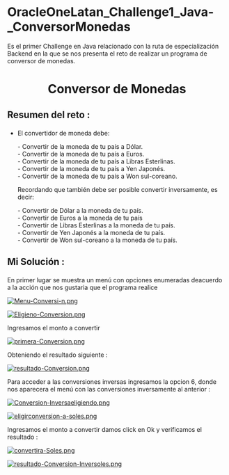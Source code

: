 # OracleOneLatan_Challenge1_Java-_ConversorMonedas
Es el primer Challenge en Java relacionado con la ruta de especialización Backend en la que se nos presenta el reto de realizar un programa de conversor de monedas.
<h1 align="center"> Conversor de Monedas  </h1>

<h2><p><b> Resumen del reto : </b> </p></h2>

<ul>
 <li>El convertidor de moneda debe:</li>
 <p> - Convertir de la moneda de tu país a Dólar.<br> 
     - Convertir de la moneda de tu país  a Euros.<br>
     - Convertir de la moneda de tu país  a Libras Esterlinas. <br>
     - Convertir de la moneda de tu país  a Yen Japonés.<br>
     - Convertir de la moneda de tu país  a Won sul-coreano.<br>
 </p>
 <p> Recordando que también debe ser posible convertir inversamente, es decir:</p>
 <p>
        - Convertir de Dólar a la moneda de tu país. <br>
        - Convertir de Euros a la moneda de tu país  <br>
        - Convertir de Libras Esterlinas a la moneda de tu país. <br>
        - Convertir de Yen Japonés a la moneda de tu país. <br>
        - Convertir de Won sul-coreano a la moneda de tu país.
 </p>
</ul>
<h2><p><b> Mi Solución : </b> </p></h2>

<P> En primer lugar se muestra un menú con opciones enumeradas deacuerdo a la acción que nos gustaria que el programa realice </p>

[![Menu-Conversi-n.png](https://i.postimg.cc/m2GZh4KQ/Menu-Conversi-n.png)](https://postimg.cc/9zJHN6mM)

[![Eligieno-Conversion.png](https://i.postimg.cc/sxgc4qNK/Eligieno-Conversion.png)](https://postimg.cc/1nbw9CPN)

<p> Ingresamos el monto a convertir </b>

[![primera-Conversion.png](https://i.postimg.cc/6pWMW70F/primera-Conversion.png)](https://postimg.cc/qzFsQvWG)

<p> Obteniendo el resultado siguiente : </p>

[![resultado-Conversion.png](https://i.postimg.cc/yNzc12sx/resultado-Conversion.png)](https://postimg.cc/hXpfMyJR)

<p> Para acceder a las conversiones inversas ingresamos la opcion 6, donde nos aparecera el menú con las conversiones inversamente al anterior : <p>

[![Conversion-Inversaeligiendo.png](https://i.postimg.cc/mkRFR9sn/Conversion-Inversaeligiendo.png)](https://postimg.cc/sQ624v1P)

[![eligirconversion-a-soles.png](https://i.postimg.cc/tRMLSGhL/eligirconversion-a-soles.png)](https://postimg.cc/QVc4CPYb)

<p>Ingresamos el monto a convertir damos click en Ok y verificamos el resultado : </p>

[![convertira-Soles.png](https://i.postimg.cc/fy829mM3/convertira-Soles.png)](https://postimg.cc/q6Cxfth0)

[![resultado-Conversion-Inversoles.png](https://i.postimg.cc/ZRS47tp8/resultado-Conversion-Inversoles.png)](https://postimg.cc/FfDMz6Pz)

